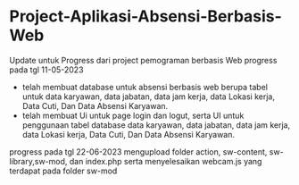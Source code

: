 # Project-Aplikasi-Absensi-Berbasis-Web
Update untuk Progress dari project pemograman berbasis Web
progress pada tgl 11-05-2023
- telah membuat database untuk absensi berbasis web berupa tabel untuk data karyawan, data jabatan, data jam kerja, data Lokasi kerja, Data Cuti, Dan Data Absensi Karyawan.
- telah membuat Ui untuk page login dan logut, serta UI untuk penggunaan tabel database data karyawan, data jabatan, data jam kerja, data Lokasi kerja, Data Cuti, Dan Data Absensi Karyawan.

progress pada tgl 22-06-2023
mengupload folder action, sw-content, sw-library,sw-mod, dan index.php serta menyelesaikan webcam.js yang terdapat pada folder sw-mod
